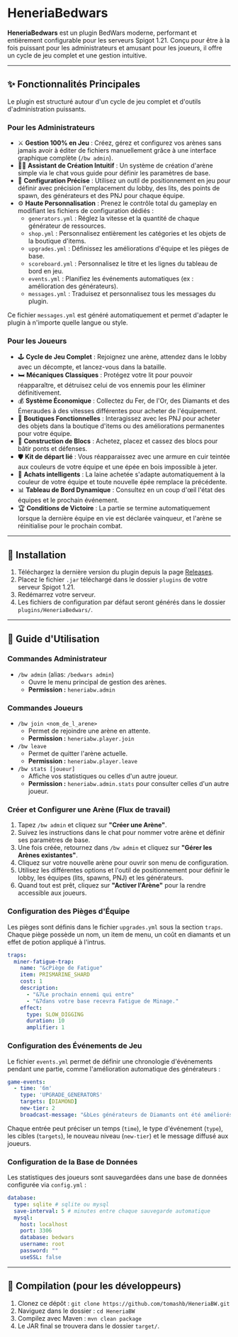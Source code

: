 # HeneriaBedwars

**HeneriaBedwars** est un plugin BedWars moderne, performant et entièrement configurable pour les serveurs Spigot 1.21. Conçu pour être à la fois puissant pour les administrateurs et amusant pour les joueurs, il offre un cycle de jeu complet et une gestion intuitive.

---

## ✨ Fonctionnalités Principales

Le plugin est structuré autour d'un cycle de jeu complet et d'outils d'administration puissants.

### Pour les Administrateurs

- ⚔️ **Gestion 100% en Jeu** : Créez, gérez et configurez vos arènes sans jamais avoir à éditer de fichiers manuellement grâce à une interface graphique complète (`/bw admin`).
- 🧙‍♂️ **Assistant de Création Intuitif** : Un système de création d'arène simple via le chat vous guide pour définir les paramètres de base.
- 📍 **Configuration Précise** : Utilisez un outil de positionnement en jeu pour définir avec précision l'emplacement du lobby, des lits, des points de spawn, des générateurs et des PNJ pour chaque équipe.
- ⚙️ **Haute Personnalisation** : Prenez le contrôle total du gameplay en modifiant les fichiers de configuration dédiés :
  - `generators.yml` : Réglez la vitesse et la quantité de chaque générateur de ressources.
  - `shop.yml` : Personnalisez entièrement les catégories et les objets de la boutique d'items.
  - `upgrades.yml` : Définissez les améliorations d'équipe et les pièges de base.
  - `scoreboard.yml` : Personnalisez le titre et les lignes du tableau de bord en jeu.
  - `events.yml` : Planifiez les événements automatiques (ex : amélioration des générateurs).
  - `messages.yml` : Traduisez et personnalisez tous les messages du plugin.

Ce fichier `messages.yml` est généré automatiquement et permet d'adapter le plugin à n'importe quelle langue ou style.

### Pour les Joueurs

- 🕹️ **Cycle de Jeu Complet** : Rejoignez une arène, attendez dans le lobby avec un décompte, et lancez-vous dans la bataille.
- 🛏️ **Mécaniques Classiques** : Protégez votre lit pour pouvoir réapparaître, et détruisez celui de vos ennemis pour les éliminer définitivement.
- 💰 **Système Économique** : Collectez du Fer, de l'Or, des Diamants et des Émeraudes à des vitesses différentes pour acheter de l'équipement.
- 🛒 **Boutiques Fonctionnelles** : Interagissez avec les PNJ pour acheter des objets dans la boutique d'items ou des améliorations permanentes pour votre équipe.
- 🧱 **Construction de Blocs** : Achetez, placez et cassez des blocs pour bâtir ponts et défenses.
- 🛡️ **Kit de départ lié** : Vous réapparaissez avec une armure en cuir teintée aux couleurs de votre équipe et une épée en bois impossible à jeter.
- 🌈 **Achats intelligents** : La laine achetée s'adapte automatiquement à la couleur de votre équipe et toute nouvelle épée remplace la précédente.
- 📊 **Tableau de Bord Dynamique** : Consultez en un coup d'œil l'état des équipes et le prochain événement.
- 🏆 **Conditions de Victoire** : La partie se termine automatiquement lorsque la dernière équipe en vie est déclarée vainqueur, et l'arène se réinitialise pour le prochain combat.

---

## 🚀 Installation

1.  Téléchargez la dernière version du plugin depuis la page [Releases](https://github.com/tomashb/HeneriaBW/releases).
2.  Placez le fichier `.jar` téléchargé dans le dossier `plugins` de votre serveur Spigot 1.21.
3.  Redémarrez votre serveur.
4.  Les fichiers de configuration par défaut seront générés dans le dossier `plugins/HeneriaBedwars/`.

---

## 📖 Guide d'Utilisation

### Commandes Administrateur

- `/bw admin` (alias: `/bedwars admin`)
  - Ouvre le menu principal de gestion des arènes.
  - **Permission :** `heneriabw.admin`

### Commandes Joueurs

- `/bw join <nom_de_l_arene>`
  - Permet de rejoindre une arène en attente.
  - **Permission :** `heneriabw.player.join`
- `/bw leave`
  - Permet de quitter l'arène actuelle.
  - **Permission :** `heneriabw.player.leave`
- `/bw stats [joueur]`
  - Affiche vos statistiques ou celles d'un autre joueur.
  - **Permission :** `heneriabw.admin.stats` pour consulter celles d'un autre joueur.

### Créer et Configurer une Arène (Flux de travail)

1.  Tapez `/bw admin` et cliquez sur **"Créer une Arène"**.
2.  Suivez les instructions dans le chat pour nommer votre arène et définir ses paramètres de base.
3.  Une fois créée, retournez dans `/bw admin` et cliquez sur **"Gérer les Arènes existantes"**.
4.  Cliquez sur votre nouvelle arène pour ouvrir son menu de configuration.
5.  Utilisez les différentes options et l'outil de positionnement pour définir le lobby, les équipes (lits, spawns, PNJ) et les générateurs.
6.  Quand tout est prêt, cliquez sur **"Activer l'Arène"** pour la rendre accessible aux joueurs.

### Configuration des Pièges d'Équipe

Les pièges sont définis dans le fichier `upgrades.yml` sous la section `traps`. Chaque piège possède un nom, un item de menu, un coût en diamants et un effet de potion appliqué à l'intrus.

```yaml
traps:
  miner-fatigue-trap:
    name: "&cPiège de Fatigue"
    item: PRISMARINE_SHARD
    cost: 1
    description:
      - "&7Le prochain ennemi qui entre"
      - "&7dans votre base recevra Fatigue de Minage."
    effect:
      type: SLOW_DIGGING
      duration: 10
      amplifier: 1
```

### Configuration des Événements de Jeu

Le fichier `events.yml` permet de définir une chronologie d'événements pendant une partie, comme l'amélioration automatique des générateurs :

```yaml
game-events:
  - time: '6m'
    type: 'UPGRADE_GENERATORS'
    targets: [DIAMOND]
    new-tier: 2
    broadcast-message: "&bLes générateurs de Diamants ont été améliorés au Niveau II !"
```

Chaque entrée peut préciser un temps (`time`), le type d'événement (`type`), les cibles (`targets`), le nouveau niveau (`new-tier`) et le message diffusé aux joueurs.

### Configuration de la Base de Données

Les statistiques des joueurs sont sauvegardées dans une base de données configurée via `config.yml` :

```yaml
database:
  type: sqlite # sqlite ou mysql
  save-interval: 5 # minutes entre chaque sauvegarde automatique
  mysql:
    host: localhost
    port: 3306
    database: bedwars
    username: root
    password: ""
    useSSL: false
```


---

## 🔧 Compilation (pour les développeurs)

1.  Clonez ce dépôt : `git clone https://github.com/tomashb/HeneriaBW.git`
2.  Naviguez dans le dossier : `cd HeneriaBW`
3.  Compilez avec Maven : `mvn clean package`
4.  Le JAR final se trouvera dans le dossier `target/`.
